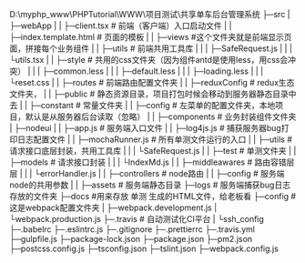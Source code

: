 D:\myphp_www\PHPTutorial\WWW\项目测试\共享单车后台管理系统
├─src
|  ├─webApp
|  |   ├─client.tsx # 前端（客户端）入口启动文件
|  |   ├─index.template.html # 页面的模板
|  |   ├─views #这个文件夹就是前端显示页面，拼接每个业务组件
|  |   ├─utils # 前端共用工具库
|  |   |   ├─SafeRequest.js
|  |   |   └utils.tsx
|  |   ├─style # 共用的css文件夹（因为组件antd是使用less，用css会冲突）
|  |   |   ├─common.less
|  |   |   ├─default.less
|  |   |   ├─loading.less
|  |   |   └reset.css
|  |   ├─routes # 前端路由配置文件夹
|  |   ├─reduxConfig # redux生态文件夹，
|  |   ├─public # 静态资源目录，项目打包时候会移动到服务器静态目录中去
|  |   ├─constant # 常量文件夹
|  |   ├─config # 左菜单的配置文件夹，本地项目，默认是从服务器后台读取（忽略）
|  |   ├─components # 业务封装组件文件夹
|  ├─nodeui
|  |   ├─app.js # 服务端入口文件
|  |   ├─log4js.js # 捕获服务器bug打印日志配置文件
|  |   ├─mochaRunner.js # 所有单测文件运行的入口
|  |   ├─utils # 请求接口底层封装，共用工具库
|  |   |   └SafeRequest.js
|  |   ├─test # 单测文件夹
|  |   ├─models # 请求接口封装
|  |   |   └IndexMd.js
|  |   ├─middleawares # 路由容错层层
|  |   |      └errorHandler.js
|  |   ├─controllers # node路由
|  |   ├─config # 服务端node的共用参数
|  |   ├─assets # 服务端静态目录
├─logs # 服务端捕获bug日志存放的文件夹
├─docs #用来存放 单测 生成的HTML文件，给老板看
├─config # 这是webpack配置文件夹
|   ├─webpack.development.js
|   └webpack.production.js
├─.travis # 自动测试化CI平台
|    └ssh_config
├─.babelrc
├─.eslintrc.js
├─.gitignore
├─.prettierrc
├─.travis.yml
├─gulpfile.js
├─package-lock.json
├─package.json
├─pm2.json
├─postcss.config.js
├─tsconfig.json
├─tslint.json
├─webpack.config.js
